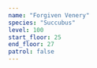 ```yaml
---
name: "Forgiven Venery"
species: "Succubus"
level: 100
start_floor: 25
end_floor: 27
patrol: false
---
```

